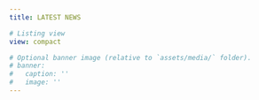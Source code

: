 ```yaml
---
title: LATEST NEWS

# Listing view
view: compact

# Optional banner image (relative to `assets/media/` folder).
# banner:
#   caption: ''
#   image: ''
---
```


